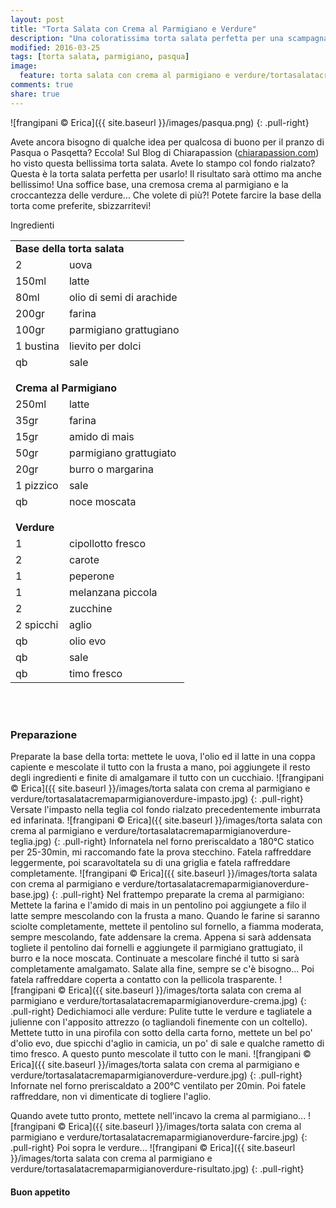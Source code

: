 ```yaml
---
layout: post
title: "Torta Salata con Crema al Parmigiano e Verdure"
description: "Una coloratissima torta salata perfetta per una scampagnata primaverile..."
modified: 2016-03-25
tags: [torta salata, parmigiano, pasqua]
image:
  feature: torta salata con crema al parmigiano e verdure/tortasalatacremaparmigianoverdure-header.jpg
comments: true
share: true
---
```


![frangipani © Erica]({{ site.baseurl }}/images/pasqua.png)
{: .pull-right}

Avete ancora bisogno di qualche idea per qualcosa di buono per il pranzo di Pasqua o Pasqetta? Eccola! Sul Blog di Chiarapassion (<a href="http://www.chiarapassion.com/2015/06/torta-salata-con-verdure-facile-e-veloce.html" target="_blank">chiarapassion.com</a>) ho visto questa bellissima torta salata. Avete lo stampo col fondo rialzato? Questa è la torta salata perfetta per usarlo! Il risultato sarà ottimo ma anche bellissimo! Una soffice base, una cremosa crema al parmigiano e la croccantezza delle verdure... Che volete di più?! Potete farcire la base della torta come preferite, sbizzarritevi!


<div class="ingredients">
  <div class="ingredients-title">Ingredienti</div>
  <table>
    <tbody>
      <tr>
        <td colspan="2"><b>Base della torta salata</b></td>
      </tr>
      <tr>
        <td>2</td>
        <td>uova</td>
      </tr>
      <tr>
        <td>150ml</td>
        <td>latte</td>
      </tr>
      <tr>
        <td>80ml</td>
        <td>olio di semi di arachide</td>
      </tr>
      <tr>
        <td>200gr</td>
        <td>farina</td>
      </tr>
      <tr>
        <td>100gr</td>
        <td>parmigiano grattugiano</td>
      </tr>
      <tr>
        <td>1 bustina</td>
        <td>lievito per dolci</td>
      </tr>
      <tr>
        <td>qb</td>
        <td>sale</td>
      </tr>
      <tr style="height: 15px;"></tr>
      <tr>          
        <td colspan="2"><b>Crema al Parmigiano</b></td>
      </tr>
      <tr>
        <td>250ml</td>
        <td>latte</td>
      </tr>
      <tr>
        <td>35gr</td>
        <td>farina</td>
      </tr>
      <tr>
        <td>15gr</td>
        <td>amido di mais</td>
      </tr>
      <tr>
        <td>50gr</td>
        <td>parmigiano grattugiato</td>
      </tr>
      <tr>
        <td>20gr</td>
        <td>burro o margarina</td>
      </tr>
      <tr>
        <td>1 pizzico</td>
        <td>sale</td>
      </tr>
      <tr>
        <td>qb</td>
        <td>noce moscata</td>    
      </tr>
      <tr style="height: 15px;"></tr>
      <tr>          
        <td colspan="2"><b>Verdure</b></td>
      </tr>
      <tr>
        <td>1</td>
        <td>cipollotto fresco</td>
      </tr>
      <tr>      
        <td>2</td>
        <td>carote</td>
      </tr>
      <tr>
        <td>1</td>
        <td>peperone</td>
      </tr>
      <tr>      
        <td>1</td>
        <td>melanzana piccola</td>
      </tr>
      <tr>
        <td>2</td>
        <td>zucchine</td>
      </tr>
      <tr>      
        <td>2 spicchi</td>
        <td>aglio</td>
      </tr>
      <tr>
        <td>qb</td>
        <td>olio evo</td>
      </tr>
      <tr>      
        <td>qb</td>
        <td>sale</td>
      </tr>
      <tr>      
        <td>qb</td>
        <td>timo fresco</td>
      </tr>
    </tbody>
  </table>
  <br></br>
</div>


<h3>
  <font color="grey">
    <i class="icon-cogs"></i>
  </font> Preparazione
</h3>

Preparate la base della torta: mettete le uova, l'olio ed il latte in una coppa capiente e mescolate il tutto con la frusta a mano, poi aggiungete il resto degli ingredienti e finite di amalgamare il tutto con un cucchiaio.
![frangipani © Erica]({{ site.baseurl }}/images/torta salata con crema al parmigiano e verdure/tortasalatacremaparmigianoverdure-impasto.jpg)
{: .pull-right}
Versate l'impasto nella teglia col fondo rialzato precedentemente imburrata ed infarinata.
![frangipani © Erica]({{ site.baseurl }}/images/torta salata con crema al parmigiano e verdure/tortasalatacremaparmigianoverdure-teglia.jpg)
{: .pull-right}
Infornatela nel forno preriscaldato a 180°C statico per 25-30min, mi raccomando fate la prova stecchino. Fatela raffreddare leggermente, poi scaravoltatela su di una griglia e fatela raffreddare completamente.
![frangipani © Erica]({{ site.baseurl }}/images/torta salata con crema al parmigiano e verdure/tortasalatacremaparmigianoverdure-base.jpg)
{: .pull-right}
Nel frattempo preparate la crema al parmigiano: Mettete la farina e l'amido di mais in un pentolino poi aggiungete a filo il latte sempre mescolando con la frusta a mano. Quando le farine si saranno sciolte completamente, mettete il pentolino sul fornello, a fiamma moderata, sempre mescolando, fate addensare la crema. Appena si sarà addensata togliete il pentolino dai fornelli e aggiungete il parmigiano grattugiato, il burro e la noce moscata. Continuate a mescolare finché il tutto si sarà completamente amalgamato. Salate alla fine, sempre se c'è bisogno... Poi fatela raffreddare coperta a contatto con la pellicola trasparente.
![frangipani © Erica]({{ site.baseurl }}/images/torta salata con crema al parmigiano e verdure/tortasalatacremaparmigianoverdure-crema.jpg)
{: .pull-right}
Dedichiamoci alle verdure: Pulite tutte le verdure e tagliatele a julienne con l'apposito attrezzo (o tagliandoli finemente con un coltello). Mettete tutto in una pirofila con sotto della carta forno, mettete un bel po' d'olio evo, due spicchi d'aglio in camicia, un po' di sale e qualche rametto di timo fresco. A questo punto mescolate il tutto con le mani.
![frangipani © Erica]({{ site.baseurl }}/images/torta salata con crema al parmigiano e verdure/tortasalatacremaparmigianoverdure-verdure.jpg)
{: .pull-right}
Infornate nel forno preriscaldato a 200°C ventilato per 20min. Poi fatele raffreddare, non vi dimenticate di togliere l'aglio.

Quando avete tutto pronto, mettete nell'incavo la crema al parmigiano...
![frangipani © Erica]({{ site.baseurl }}/images/torta salata con crema al parmigiano e verdure/tortasalatacremaparmigianoverdure-farcire.jpg)
{: .pull-right}
Poi sopra le verdure...
![frangipani © Erica]({{ site.baseurl }}/images/torta salata con crema al parmigiano e verdure/tortasalatacremaparmigianoverdure-risultato.jpg)
{: .pull-right}

<h4>Buon appetito
  <font color="red">
    <i class="icon-smile"></i>
  </font>
</h4>
